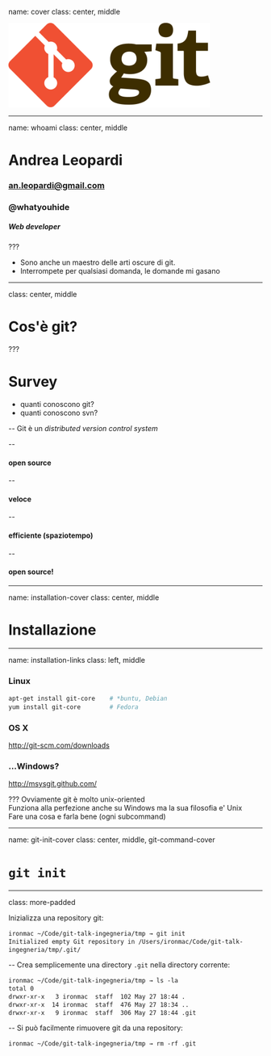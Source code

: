 name: cover
class: center, middle

<img src="images/git-logo.png" width="400" />





---
name: whoami
class: center, middle

# Andrea Leopardi  
### an.leopardi@gmail.com  
### @whatyouhide
##### Web developer  

???
- Sono anche un maestro delle arti oscure di git.
- Interrompete per qualsiasi domanda, le domande mi gasano





---
class: center, middle

# Cos'è git?

???
# Survey
- quanti conoscono git?
- quanti conoscono svn?


--
Git è un *distributed version control system*

--
#### open source

--
#### veloce

--
#### efficiente (spaziotempo)

--
#### open source!





---
name: installation-cover
class: center, middle

# Installazione





---
name: installation-links
class: left, middle

### Linux

```bash
apt-get install git-core    # *buntu, Debian
yum install git-core        # Fedora
```

### OS X

http://git-scm.com/downloads

### ...Windows?

http://msysgit.github.com/

???
Ovviamente git è molto unix-oriented  
Funziona alla perfezione anche su Windows ma la sua filosofia e' Unix  
Fare una cosa e farla bene (ogni subcommand)





---
name: git-init-cover
class: center, middle, git-command-cover

# `git init`





---
class: more-padded

Inizializza una repository git:

```
ironmac ~/Code/git-talk-ingegneria/tmp → git init
Initialized empty Git repository in /Users/ironmac/Code/git-talk-ingegneria/tmp/.git/
```

--
Crea semplicemente una directory `.git` nella directory corrente:

```
ironmac ~/Code/git-talk-ingegneria/tmp → ls -la
total 0
drwxr-xr-x   3 ironmac  staff  102 May 27 18:44 .
drwxr-xr-x  14 ironmac  staff  476 May 27 18:34 ..
drwxr-xr-x   9 ironmac  staff  306 May 27 18:44 .git
```

--
Si può facilmente rimuovere git da una repository:

```
ironmac ~/Code/git-talk-ingegneria/tmp → rm -rf .git
```
